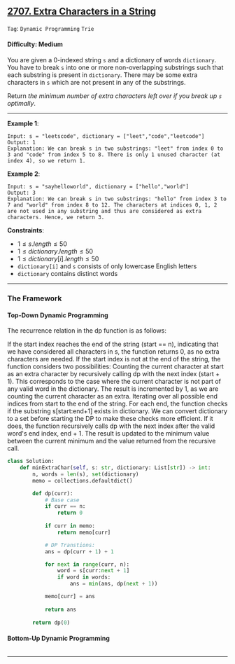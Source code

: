 ## [2707. Extra Characters in a String](https://leetcode.com/problems/extra-characters-in-a-string)

```Tag```: ```Dynamic Programming``` ```Trie```

#### Difficulty: Medium

You are given a 0-indexed string ```s``` and a dictionary of words ```dictionary```. You have to break ```s``` into one or more non-overlapping substrings such that each substring is present in ```dictionary```. There may be some extra characters in ```s``` which are not present in any of the substrings.

Return _the minimum number of extra characters left over if you break up ```s``` optimally_.

--- 

__Example 1__:
```
Input: s = "leetscode", dictionary = ["leet","code","leetcode"]
Output: 1
Explanation: We can break s in two substrings: "leet" from index 0 to 3 and "code" from index 5 to 8. There is only 1 unused character (at index 4), so we return 1.
```

__Example 2__:
```
Input: s = "sayhelloworld", dictionary = ["hello","world"]
Output: 3
Explanation: We can break s in two substrings: "hello" from index 3 to 7 and "world" from index 8 to 12. The characters at indices 0, 1, 2 are not used in any substring and thus are considered as extra characters. Hence, we return 3.
```

__Constraints__:

- $1 \le s.length \le 50$
- $1 \le dictionary.length \le 50$
- $1 \le dictionary[i].length \le 50$
- ```dictionary[i]``` and ```s``` consists of only lowercase English letters
- ```dictionary``` contains distinct words

---

### The Framework

#### Top-Down Dynamic Programming

The recurrence relation in the dp function is as follows:

If the start index reaches the end of the string (start == n), indicating that we have considered all characters in s, the function returns 0, as no extra characters are needed.
If the start index is not at the end of the string, the function considers two possibilities:
Counting the current character at start as an extra character by recursively calling dp with the next index (start + 1). This corresponds to the case where the current character is not part of any valid word in the dictionary. The result is incremented by 1, as we are counting the current character as an extra.
Iterating over all possible end indices from start to the end of the string. For each end, the function checks if the substring s[start:end+1] exists in dictionary. We can convert dictionary to a set before starting the DP to make these checks more efficient. If it does, the function recursively calls dp with the next index after the valid word's end index, end + 1. The result is updated to the minimum value between the current minimum and the value returned from the recursive call.


```Python
class Solution:
    def minExtraChar(self, s: str, dictionary: List[str]) -> int:
        n, words = len(s), set(dictionary)
        memo = collections.defaultdict()

        def dp(curr):
            # Base case
            if curr == n:
                return 0
            
            if curr in memo:
                return memo[curr]

            # DP Transtions: 
            ans = dp(curr + 1) + 1

            for next in range(curr, n):
                word = s[curr:next + 1]
                if word in words:
                    ans = min(ans, dp(next + 1))

            memo[curr] = ans
            
            return ans
        
        return dp(0)
```

#### Bottom-Up Dynamic Programming

```Python

```

---
